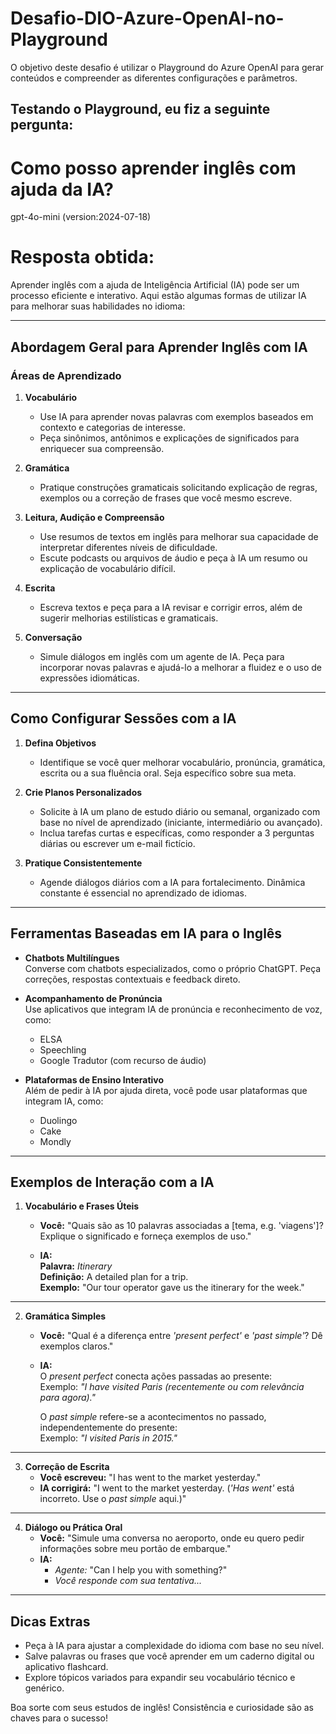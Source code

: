 # Desafio-DIO-Azure-OpenAI-no-Playground

O objetivo deste desafio é utilizar o Playground do Azure OpenAI para gerar conteúdos e compreender as diferentes configurações e parâmetros.

Testando o Playground, eu fiz a seguinte pergunta:
--
# Como posso aprender inglês com ajuda da IA?
gpt-4o-mini (version:2024-07-18)
# Resposta obtida:

Aprender inglês com a ajuda de Inteligência Artificial (IA) pode ser um processo eficiente e interativo. Aqui estão algumas formas de utilizar IA para melhorar suas habilidades no idioma:

---

## **Abordagem Geral para Aprender Inglês com IA**

### **Áreas de Aprendizado**
1. **Vocabulário**  
   - Use IA para aprender novas palavras com exemplos baseados em contexto e categorias de interesse.
   - Peça sinônimos, antônimos e explicações de significados para enriquecer sua compreensão.

2. **Gramática**  
   - Pratique construções gramaticais solicitando explicação de regras, exemplos ou a correção de frases que você mesmo escreve.

3. **Leitura, Audição e Compreensão**  
   - Use resumos de textos em inglês para melhorar sua capacidade de interpretar diferentes níveis de dificuldade.  
   - Escute podcasts ou arquivos de áudio e peça à IA um resumo ou explicação de vocabulário difícil.

4. **Escrita**  
   - Escreva textos e peça para a IA revisar e corrigir erros, além de sugerir melhorias estilísticas e gramaticais.

5. **Conversação**  
   - Simule diálogos em inglês com um agente de IA. Peça para incorporar novas palavras e ajudá-lo a melhorar a fluidez e o uso de expressões idiomáticas.

---

## **Como Configurar Sessões com a IA**
1. **Defina Objetivos**  
   - Identifique se você quer melhorar vocabulário, pronúncia, gramática, escrita ou a sua fluência oral. Seja específico sobre sua meta.

2. **Crie Planos Personalizados**  
   - Solicite à IA um plano de estudo diário ou semanal, organizado com base no nível de aprendizado (iniciante, intermediário ou avançado).
   - Inclua tarefas curtas e específicas, como responder a 3 perguntas diárias ou escrever um e-mail fictício.

3. **Pratique Consistentemente**  
   - Agende diálogos diários com a IA para fortalecimento. Dinâmica constante é essencial no aprendizado de idiomas.

---

## **Ferramentas Baseadas em IA para o Inglês**
- **Chatbots Multilíngues**  
   Converse com chatbots especializados, como o próprio ChatGPT. Peça correções, respostas contextuais e feedback direto.
   
- **Acompanhamento de Pronúncia**  
   Use aplicativos que integram IA de pronúncia e reconhecimento de voz, como:
   - ELSA
   - Speechling
   - Google Tradutor (com recurso de áudio)

- **Plataformas de Ensino Interativo**  
   Além de pedir à IA por ajuda direta, você pode usar plataformas que integram IA, como:
   - Duolingo
   - Cake
   - Mondly

---

## **Exemplos de Interação com a IA**
1. **Vocabulário e Frases Úteis**
   - **Você:** "Quais são as 10 palavras associadas a [tema, e.g. 'viagens']? Explique o significado e forneça exemplos de uso."

   - **IA:**  
     **Palavra:** *Itinerary*  
     **Definição:** A detailed plan for a trip.  
     **Exemplo:** "Our tour operator gave us the itinerary for the week."

---

2. **Gramática Simples**
   - **Você:** "Qual é a diferença entre *'present perfect'* e *'past simple'*? Dê exemplos claros."  

   - **IA:**  
     O *present perfect* conecta ações passadas ao presente:  
     Exemplo: *"I have visited Paris (recentemente ou com relevância para agora)."*  

     O *past simple* refere-se a acontecimentos no passado, independentemente do presente:  
     Exemplo: *"I visited Paris in 2015."*

---

3. **Correção de Escrita**
   - **Você escreveu:** "I has went to the market yesterday."
   - **IA corrigirá:** "I went to the market yesterday. (*'Has went'* está incorreto. Use o *past simple* aqui.)"

---

4. **Diálogo ou Prática Oral**  
   - **Você:** "Simule uma conversa no aeroporto, onde eu quero pedir informações sobre meu portão de embarque."  
   - **IA:**  
     - *Agente:* "Can I help you with something?"  
     - *Você responde com sua tentativa...*

---

## **Dicas Extras**
- Peça à IA para ajustar a complexidade do idioma com base no seu nível.
- Salve palavras ou frases que você aprender em um caderno digital ou aplicativo flashcard.
- Explore tópicos variados para expandir seu vocabulário técnico e genérico.

Boa sorte com seus estudos de inglês! Consistência e curiosidade são as chaves para o sucesso!
